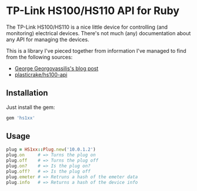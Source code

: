 # TP-Link HS100/HS110 API for Ruby

The TP-Link HS100/HS110 is a nice little device for controlling (and monitoring) electrical devices. There's not much (any) documentation about any API for managing the devices.

This is a library I've pieced together from information I've managed to find from the following sources:

* [George Georgovassilis's blog post](https://georgovassilis.blogspot.co.uk/2016/05/controlling-tp-link-hs100-wi-fi-smart.html)
* [plasticrake/hs100-api](https://github.com/plasticrake/hs100-api)

## Installation

Just install the gem:

```ruby
gem 'hs1xx'
```

## Usage

```ruby
plug = HS1xx::Plug.new('10.0.1.2')
plug.on     # => Turns the plug on
plug.off    # => Turns the plug off
plug.on?    # => Is the plug on?
plug.off?   # => Is the plug off
plug.emeter # => Retruns a hash of the emeter data
plug.info   # => Returns a hash of the device info
```
